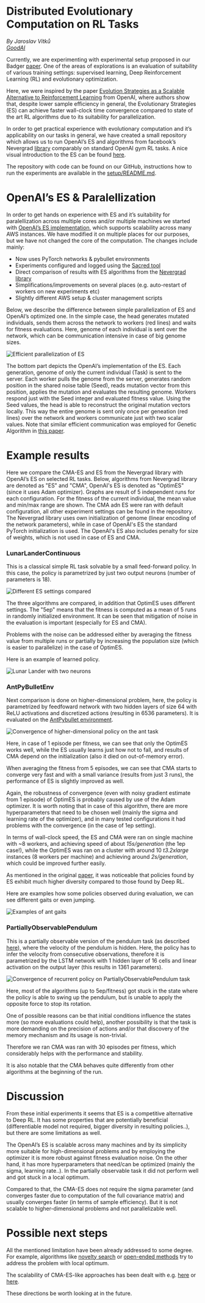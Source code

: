 
# Distributed Evolutionary Computation on RL Tasks


*By Jaroslav Vítků* \
*[GoodAI](https://www.goodai.com/)*

Currently, we are experimenting with experimental setup proposed in our 
Badger [paper](https://arxiv.org/pdf/1912.01513.pdf).
One of the areas of explorations is an evaluation of suitability of various training settings: 
supervised learning, Deep Reinforcement Learning (RL) and evolutionary optimization.


Here, we were inspired by the paper [Evolution Strategies as a Scalable Alternative to Reinforcement Learning](https://arxiv.org/pdf/1703.03864.pdf)
from OpenAI, where authors show that, despite lower sample efficiency in general,
the Evolutionary Strategies (ES) can achieve faster wall-clock time convergence compared to state of the art RL 
algorithms due to its suitability for parallelization. 

In order to get practical experience with evolutionary computation and it’s applicability on our tasks in general,
we have created a small repository which allows us to run OpenAI’s ES and algorithms from facebook’s 
Nevergrad [library](https://engineering.fb.com/ai-research/nevergrad/) comparably on standard OpenAI gym RL tasks.
A nice visual introduction to the ES can be found [here](https://blog.otoro.net/2017/10/29/visual-evolution-strategies/).

The repository with code can be found on our GitHub, instructions how to run the experiments are available in the [setup/README.md](setup/README.md).

# OpenAI’s ES & Paralellization

In order to get hands on experience with ES and it’s suitability for paralellization across multiple cores and/or 
multiple machines we started with [OpenAI’s ES implementation](https://github.com/openai/evolution-strategies-starter), which supports scalability across many AWS instances.
 We have modified it on multiple places for our purposes, but we have not changed the core of the computation. The changes include mainly:
 * Now uses PyTorch networks & pybullet environments
 * Experiments configured and logged using the [Sacred tool](https://github.com/IDSIA/sacred/)
 * Direct comparison of results with ES algorithms from the [Nevergrad library](https://engineering.fb.com/ai-research/nevergrad/)
 * Simplifications/improvements on several places (e.g. auto-restart of workers on new experiments etc)
 * Slightly different AWS setup & cluster management scripts
    
Below, we describe the difference between simple parallelization of ES and OpenAI’s optimized one.
 In the simple case, the head generates mutated individuals, sends them across the network to workers (red lines) and waits for fitness evaluations.
  Here, genome of each individual is sent over the network, which can be communication intensive in case of big genome sizes. 
  
![Efficient parallelization of ES](blogpost/img/distributed_es.png)

The bottom part depicts the OpenAI’s implementation of the ES.
 Each generation, genome of only the current individual (Task) is sent to the server.
 Each worker pulls the genome from the server, generates random position in the shared noise table (Seed),
 reads mutation vector from this position, applies the mutation and evaluates the resulting genome.
 Workers respond just with the Seed integer and evaluated fitness value. Using the Seed values, the head is able to reconstruct the original mutation vectors locally. This way the entire genome is sent only once per geneation (red lines) over the network and workers communicate just with two scalar values. 
 Note that similar efficient communication was employed for Genetic Algorithm in [this paper](https://arxiv.org/abs/1712.06567).

# Example results
 
Here we compare the CMA-ES and ES from the Nevergrad library with OpenAI’s ES on selected RL tasks.
Below, algorithms from Nevergrad library are denoted as "ES" and "CMA", OpenAI's ES is denoted as "OptimES" (since it uses Adam optimizer).
Graphs are result of 5 independent runs for each configuration.
For the fitness of the current individual, the mean value and min/max range are shown.
The CMA adn ES were ran with default configuration, all other experiment settings can be found in the repository.
The Nevergrad library uses own initialization of genome (linear encoding of the network parameters), while in case of OpenAI's ES the standard PyTorch initialization is used.
The OpenAI's ES also includes penalty for size of weights, which is not used in case of ES and CMA.

### LunarLanderContinuous

This is a classical simple RL task solvable by a small feed-forward policy.
In this case, the policy is parametrized by just two output neurons (number of parameters is 18).

![Different ES settings compared](blogpost/img/lunar_lander_continuous.png)

The three algorithms are compared, in addition that OptimES uses different settings.
The "5ep" means that the fitness is computed as a mean of 5 runs in randomly initialized environment.
It can be seen that mitigation of noise in the evaluation is important (especially for ES and CMA).

Problems with the noise can be addressed either by averaging the fitness value from multiple runs 
or partially by increasing the population size (which is easier to parallelize) in the case of OptimES.

Here is an example of learned policy.

![Lunar Lander with two neurons](blogpost/img/lunar_lander_two_neurons.gif)


### AntPyBulletEnv

Next comparison is done on higher-dimensional problem, here, the policy is parametrized by feedfoward network 
with two hidden layers of size 64 with ReLU activations and discretized actions (resulting in 6536 parameters). 
It is evaluated on the [AntPybullet environment](https://github.com/benelot/pybullet-gym).

![Convergence of higher-dimensional policy on the ant task](blogpost/img/ant.png)

Here, in case of 1 episode per fitness, we can see that only the OptimES works well,
 while the ES usually learns just how not to fall, and results of CMA depend on the initialization 
 (also it died on out-of-memory error).
 
When averaging the fitness from 5 episodes, we can see that CMA starts to converge very fast and with a small variance 
(results from just 3 runs), the performance of ES is slightly improved as well.
 
Again, the robustness of convergence (even with noisy gradient estimate from 1 episode) of OptimES is probably caused by
 use of the Adam optimizer. It is worth noting that in case of this algorithm,
 there are more hyperparameters that need to be chosen well (mainly the sigma and learning rate of the optimizer),
  and in many tested configurations it had problems with the convergence (in the case of 1ep setting).

In terms of wall-clock speed, the ES and CMA were ran on single machine with ~8 workers, and achieving speed of about *15s/generation* 
(the 1ep case!), while the OptimES was ran on a cluster with around 10 *t3.2xlarge* instances (8 workers per machine) and achieving around 
 *2s/generation*, which could be improved further easily.

As mentioned in the original [paper](https://arxiv.org/pdf/1703.03864.pdf), it was noticeable that policies found by
 ES exhibit much higher diversity compared to those found by Deep RL.

Here are examples how some policies observed during evaluation, we can see different gaits or even jumping.

![Examples of ant gaits](blogpost/img/all_ants.gif)


### PartiallyObservablePendulum

This is a partially observable version of the pendulum task (as described [here](https://arxiv.org/pdf/1512.04455.pdf)),
 where the velocity of the pendulum is hidden. 
Here, the policy has to infer the velocity from consecutive observations,
 therefore it is parametrized by the LSTM network with 1 hidden layer of 16 cells and linear activation on the output layer 
 (this results in 1361 parameters).

![Convergence of recurrent policy on PartiallyObservablePendulum task](blogpost/img/pendulum_partial.png)

Here, most of the algorithms (up to 5ep/fitness) got stuck in the state where the policy is able to swing up the pendulum,
 but is unable to apply the opposite force to stop its rotation.

One of possible reasons can be that initial conditions influence the states more (so more evaluations could help),
 another possibility is that the task is more demanding on the precision of actions and/or that discovery of the memory
  mechanism and its usage is non-trivial.

Therefore we ran CMA was ran with 30 episodes per fitness, which considerably helps with the performance and stability.

It is also notable that the CMA behaves quite differently from other algorithms at the beginning of the run.

# Discussion

From these initial experiments it seems that ES is a competitive alternative to Deep RL.
It has some properties that are potentially beneficial (differentiable model not required, 
bigger diversity in resulting policies..), but there are some limitations as well.

The OpenAI’s ES is scalable across many machines and by its simplicity more suitable for high-dimensional
 problems and by employing the optimizer it is more robust against fitness evaluation noise.
 On the other hand, it has more hyperparameters that need/can be optimized (mainly the sigma, learning rate..).
 In the partially observable task it did not perform well and got stuck in a local optimum.

Compared to that, the CMA-ES does not require the sigma parameter (and converges faster due to computation of the full 
covariance matrix) and usually converges faster (in terms of sample efficiency).
But it is not scalable to higher-dimensional problems and not parallelizable well.


# Possible next steps

All the mentioned limitation have been already addressed to some degree.
For example, algorithms like [novelty search](https://arxiv.org/abs/1712.06567) or 
[open-ended methods](https://arxiv.org/abs/2003.08536) try to address the problem with local optimum. 

The scalability of CMA-ES-like approaches has been dealt with e.g. [here](https://arxiv.org/pdf/1903.04268) or [here](https://arxiv.org/abs/1705.06693).

These directions be worth looking at in the future.

